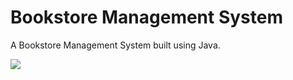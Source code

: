 
# Bookstore Management System

A Bookstore Management System built using Java.

![](https://komarev.com/ghpvc/?username=Abdullah-hmed&style=pixel)
